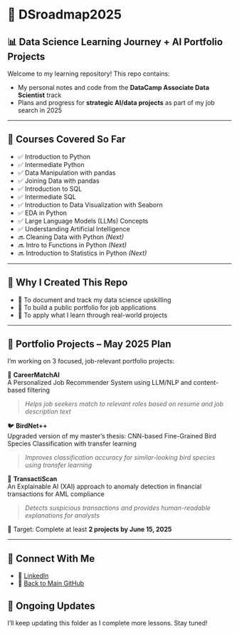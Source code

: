 # 🧭 DSroadmap2025  
## 📊 Data Science Learning Journey + AI Portfolio Projects

Welcome to my learning repository! This repo contains:

- My personal notes and code from the **DataCamp Associate Data Scientist** track  
- Plans and progress for **strategic AI/data projects** as part of my job search in 2025

---

## 🧠 Courses Covered So Far

- ✅ Introduction to Python  
- ✅ Intermediate Python  
- ✅ Data Manipulation with pandas  
- ✅ Joining Data with pandas  
- ✅ Introduction to SQL  
- ✅ Intermediate SQL  
- ✅ Introduction to Data Visualization with Seaborn  
- ✅ EDA in Python
- ✅ Large Language Models (LLMs) Concepts
- ✅ Understanding Artificial Intelligence
- 🔜 Cleaning Data with Python *(Next)*  
- 🔜 Intro to Functions in Python *(Next)*  
- 🔜 Introduction to Statistics in Python *(Next)*  

---

## 🚀 Why I Created This Repo

- 📌 To document and track my data science upskilling  
- 💼 To build a public portfolio for job applications  
- 🧪 To apply what I learn through real-world projects

---

## 💼 Portfolio Projects – May 2025 Plan

I’m working on 3 focused, job-relevant portfolio projects:

🧠 **CareerMatchAI**  
A Personalized Job Recommender System using LLM/NLP and content-based filtering  
> *Helps job seekers match to relevant roles based on resume and job description text*

🐦 **BirdNet++**  
Upgraded version of my master’s thesis: CNN-based Fine-Grained Bird Species Classification with transfer learning  
> *Improves classification accuracy for similar-looking bird species using transfer learning*

💸 **TransactiScan**  
An Explainable AI (XAI) approach to anomaly detection in financial transactions for AML compliance  
> *Detects suspicious transactions and provides human-readable explanations for analysts*

🎯 Target: Complete at least **2 projects by June 15, 2025**

---

## 🔗 Connect With Me

- 💼 [LinkedIn](https://www.linkedin.com/in/nurulsabrina1910/)  
- 📁 [Back to Main GitHub](https://github.com/sabrinaMKE201073)

## 🔄 Ongoing Updates

I’ll keep updating this folder as I complete more lessons. Stay tuned!
